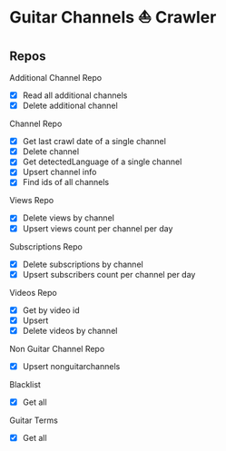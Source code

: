 # Guitar Channels ⛵️ Crawler

## Repos

Additional Channel Repo

- [x] Read all additional channels
- [x] Delete additional channel

Channel Repo

- [x] Get last crawl date of a single channel
- [x] Delete channel
- [x] Get detectedLanguage of a single channel
- [x] Upsert channel info
- [x] Find ids of all channels

Views Repo

- [x] Delete views by channel
- [x] Upsert views count per channel per day

Subscriptions Repo

- [x] Delete subscriptions by channel
- [x] Upsert subscribers count per channel per day

Videos Repo

- [x] Get by video id
- [x] Upsert
- [x] Delete videos by channel

Non Guitar Channel Repo

- [x] Upsert nonguitarchannels

Blacklist

- [x] Get all

Guitar Terms

- [x] Get all
